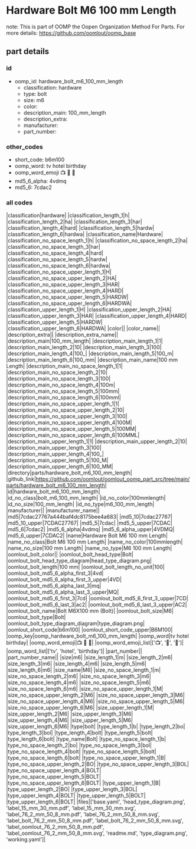 # Hardware Bolt M6 100 mm Length  

note: This is part of OOMP the Oopen Organization Method For Parts. For more details: https://github.com/oomlout/oomp_base

##  part details





### id
* oomp_id: hardware_bolt_m6_100_mm_length
  * classification: hardware
  * type: bolt
  * size: m6
  * color: 
  * description_main: 100_mm_length
  * description_extra: 
  * manufacturer: 
  * part_number: 

### other_codes
* short_code: b6m100
* oomp_word: tv hotel birthday
* oomp_word_emoji :tv: :hotel: :birthday:
* md5_6_alpha: 4vdmq
* md5_6: 7cdac2

### all codes 
|classification|hardware|
|classification_length_1|h|
|classification_length_2|ha|
|classification_length_3|har|
|classification_length_4|hard|
|classification_length_5|hardw|
|classification_length_6|hardwa|
|classification_name|Hardware|
|classification_no_space_length_1|h|
|classification_no_space_length_2|ha|
|classification_no_space_length_3|har|
|classification_no_space_length_4|hard|
|classification_no_space_length_5|hardw|
|classification_no_space_length_6|hardwa|
|classification_no_space_upper_length_1|H|
|classification_no_space_upper_length_2|HA|
|classification_no_space_upper_length_3|HAR|
|classification_no_space_upper_length_4|HARD|
|classification_no_space_upper_length_5|HARDW|
|classification_no_space_upper_length_6|HARDWA|
|classification_upper_length_1|H|
|classification_upper_length_2|HA|
|classification_upper_length_3|HAR|
|classification_upper_length_4|HARD|
|classification_upper_length_5|HARDW|
|classification_upper_length_6|HARDWA|
|color||
|color_name||
|description_extra||
|description_extra_name||
|description_main|100_mm_length|
|description_main_length_1|1|
|description_main_length_2|10|
|description_main_length_3|100|
|description_main_length_4|100_|
|description_main_length_5|100_m|
|description_main_length_6|100_mm|
|description_main_name|100 mm Length|
|description_main_no_space_length_1|1|
|description_main_no_space_length_2|10|
|description_main_no_space_length_3|100|
|description_main_no_space_length_4|100m|
|description_main_no_space_length_5|100mm|
|description_main_no_space_length_6|100mml|
|description_main_no_space_upper_length_1|1|
|description_main_no_space_upper_length_2|10|
|description_main_no_space_upper_length_3|100|
|description_main_no_space_upper_length_4|100M|
|description_main_no_space_upper_length_5|100MM|
|description_main_no_space_upper_length_6|100MML|
|description_main_upper_length_1|1|
|description_main_upper_length_2|10|
|description_main_upper_length_3|100|
|description_main_upper_length_4|100_|
|description_main_upper_length_5|100_M|
|description_main_upper_length_6|100_MM|
|directory|parts/hardware_bolt_m6_100_mm_length|
|github_link|https://github.com/oomlout/oomlout_oomp_part_src/tree/main/parts/hardware_bolt_m6_100_mm_length|
|id|hardware_bolt_m6_100_mm_length|
|id_no_class|bolt_m6_100_mm_length|
|id_no_color|100mmlength|
|id_no_size|100_mm_length|
|id_no_type|m6_100_mm_length|
|manufacturer||
|manufacturer_name||
|md5|7cdac27767a444baf4dc8175bee4a683|
|md5_10|7cdac27767|
|md5_10_upper|7CDAC27767|
|md5_5|7cdac|
|md5_5_upper|7CDAC|
|md5_6|7cdac2|
|md5_6_alpha|4vdmq|
|md5_6_alpha_upper|4VDMQ|
|md5_6_upper|7CDAC2|
|name|Hardware Bolt M6 100 mm Length|
|name_no_class|Bolt M6 100 mm Length|
|name_no_color|100mmlength|
|name_no_size|100 mm Length|
|name_no_type|M6 100 mm Length|
|oomlout_bolt_color||
|oomlout_bolt_head_type|Bolt|
|oomlout_bolt_head_type_diagram|head_type_diagram.png|
|oomlout_bolt_length|100 mm|
|oomlout_bolt_length_no_unit|100|
|oomlout_bolt_md5_6_alpha_first_3|4vd|
|oomlout_bolt_md5_6_alpha_first_3_upper|4VD|
|oomlout_bolt_md5_6_alpha_last_3|mq|
|oomlout_bolt_md5_6_alpha_last_3_upper|MQ|
|oomlout_bolt_md5_6_first_3|7cd|
|oomlout_bolt_md5_6_first_3_upper|7CD|
|oomlout_bolt_md5_6_last_3|ac2|
|oomlout_bolt_md5_6_last_3_upper|AC2|
|oomlout_bolt_name|Bolt M6X100 mm  (Bolt)|
|oomlout_bolt_size|M6|
|oomlout_bolt_type|Bolt|
|oomlout_bolt_type_diagram_diagram|type_diagram.png|
|oomlout_short_code|b6m100|
|oomlout_short_code_upper|B6M100|
|oomp_key|oomp_hardware_bolt_m6_100_mm_length|
|oomp_word|tv hotel birthday|
|oomp_word_emoji|:tv: :hotel: :birthday:|
|oomp_word_emoji_list|[':tv:', ':hotel:', ':birthday:']|
|oomp_word_list|['tv', 'hotel', 'birthday']|
|part_number||
|part_number_name||
|size|m6|
|size_length_1|m|
|size_length_2|m6|
|size_length_3|m6|
|size_length_4|m6|
|size_length_5|m6|
|size_length_6|m6|
|size_name|M6|
|size_no_space_length_1|m|
|size_no_space_length_2|m6|
|size_no_space_length_3|m6|
|size_no_space_length_4|m6|
|size_no_space_length_5|m6|
|size_no_space_length_6|m6|
|size_no_space_upper_length_1|M|
|size_no_space_upper_length_2|M6|
|size_no_space_upper_length_3|M6|
|size_no_space_upper_length_4|M6|
|size_no_space_upper_length_5|M6|
|size_no_space_upper_length_6|M6|
|size_upper_length_1|M|
|size_upper_length_2|M6|
|size_upper_length_3|M6|
|size_upper_length_4|M6|
|size_upper_length_5|M6|
|size_upper_length_6|M6|
|type|bolt|
|type_length_1|b|
|type_length_2|bo|
|type_length_3|bol|
|type_length_4|bolt|
|type_length_5|bolt|
|type_length_6|bolt|
|type_name|Bolt|
|type_no_space_length_1|b|
|type_no_space_length_2|bo|
|type_no_space_length_3|bol|
|type_no_space_length_4|bolt|
|type_no_space_length_5|bolt|
|type_no_space_length_6|bolt|
|type_no_space_upper_length_1|B|
|type_no_space_upper_length_2|BO|
|type_no_space_upper_length_3|BOL|
|type_no_space_upper_length_4|BOLT|
|type_no_space_upper_length_5|BOLT|
|type_no_space_upper_length_6|BOLT|
|type_upper_length_1|B|
|type_upper_length_2|BO|
|type_upper_length_3|BOL|
|type_upper_length_4|BOLT|
|type_upper_length_5|BOLT|
|type_upper_length_6|BOLT|
|files|['base.yaml', 'head_type_diagram.png', 'label_15_mm_30_mm.pdf', 'label_15_mm_30_mm.svg', 'label_76_2_mm_50_8_mm.pdf', 'label_76_2_mm_50_8_mm.svg', 'label_bolt_76_2_mm_50_8_mm.pdf', 'label_bolt_76_2_mm_50_8_mm.svg', 'label_oomlout_76_2_mm_50_8_mm.pdf', 'label_oomlout_76_2_mm_50_8_mm.svg', 'readme.md', 'type_diagram.png', 'working.yaml']|
